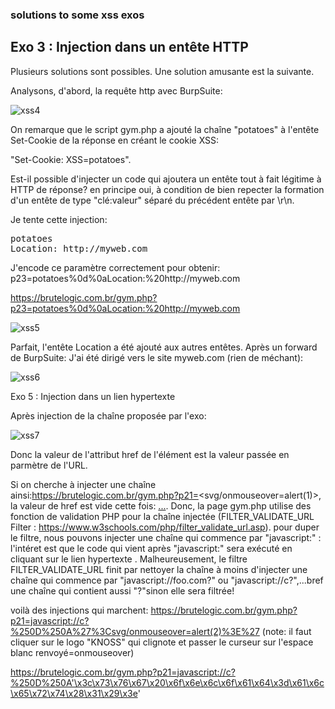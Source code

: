 ### solutions to some xss exos

## Exo 3 : Injection dans un entête HTTP

Plusieurs solutions sont possibles. Une solution amusante est la suivante.

Analysons, d'abord, la requête http avec BurpSuite:

![xss4](https://github.com/aabda2000/sti3a-security/assets/38082725/5c7b9a51-f8cf-4f5d-8a86-fab341f296a5)

On remarque que le script gym.php a ajouté la chaîne "potatoes" à l'entête Set-Cookie de la réponse en créant le cookie XSS:

"Set-Cookie: XSS=potatoes".

Est-il possible d'injecter un code qui ajoutera un entête tout à fait légitime à HTTP de réponse? en principe oui, à condition de bien repecter la formation d'un entête de type "clé:valeur" séparé du précédent entête par \r\n.

Je tente cette injection:
<pre>
potatoes
Location: http://myweb.com
</pre>

J'encode ce paramètre correctement pour obtenir: p23=potatoes%0d%0aLocation:%20http://myweb.com

https://brutelogic.com.br/gym.php?p23=potatoes%0d%0aLocation:%20http://myweb.com

![xss5](https://github.com/aabda2000/sti3a-security/assets/38082725/1bd2f6e1-5202-46c1-aac1-3251343b2850)

Parfait, l'entête Location a été ajouté aux autres entêtes. Après un forward de BurpSuite: J'ai été dirigé vers le site myweb.com (rien de méchant):

![xss6](https://github.com/aabda2000/sti3a-security/assets/38082725/e115b5c0-2319-408b-9631-11e0729fbcca)

Exo 5 : Injection dans un lien hypertexte

Après injection de la chaîne proposée par l'exo: 

![xss7](https://github.com/aabda2000/sti3a-security/assets/38082725/87a9e664-9cc9-4194-b54b-700fd8ebedd9)

Donc la valeur de l'attribut href de l'élément <a> est la valeur passée en parmètre de l'URL.
  
Si on cherche à injecter une chaîne ainsi:https://brutelogic.com.br/gym.php?p21=<svg/onmouseover=alert(1)>, la valeur de href est vide cette fois: <a href="">...</a>.
Donc, la page gym.php utilise des fonction de validation PHP pour la chaîne injectée (FILTER_VALIDATE_URL Filter : https://www.w3schools.com/php/filter_validate_url.asp). 
pour duper le filtre, nous pouvons injecter une chaîne qui commence par "javascript:" : l'intéret est que le code qui vient après "javascript:" sera exécuté en cliquant sur le lien hypertexte <a>. Malheureusement, le filtre FILTER_VALIDATE_URL finit par nettoyer la chaîne à moins d'injecter une chaîne qui commence par "javascript://foo.com?" ou "javascript://c?",...bref une chaîne qui contient aussi "?"sinon elle sera filtrée!
  
voilà des injections qui marchent: 
https://brutelogic.com.br/gym.php?p21=javascript://c?%250D%250A%27%3Csvg/onmouseover=alert(2)%3E%27
(note: il faut cliquer sur le logo "KNOSS" qui clignote et passer le curseur sur l'espace blanc renvoyé=onmouseover)

https://brutelogic.com.br/gym.php?p21=javascript://c?%250D%250A'\x3c\x73\x76\x67\x20\x6f\x6e\x6c\x6f\x61\x64\x3d\x61\x6c\x65\x72\x74\x28\x31\x29\x3e'
  
 
  
  
 
  





